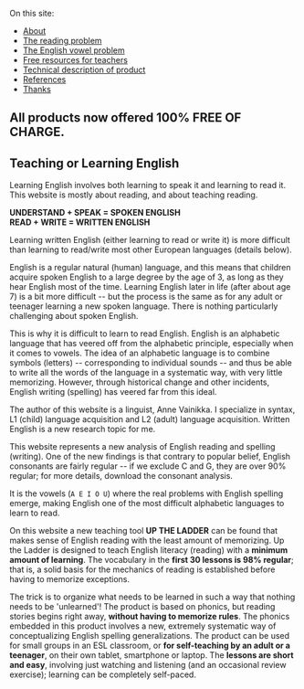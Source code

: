 On this site:
- [About](About.md)
- [The reading problem](The-Reading-Problem.md)
- [The English vowel problem](The-English-Vowel-Problem.md)
- [Free resources for teachers](Teacher-Resources.md)
- [Technical description of product](Technical.md)
- [References](References.md)
- [Thanks](Thanks.md)

## All products now offered 100% FREE OF CHARGE.

## Teaching or Learning English
Learning English involves both learning to speak it and learning to read it.  This website is mostly about reading, and about teaching reading.

**UNDERSTAND + SPEAK = SPOKEN ENGLISH  
READ + WRITE = WRITTEN ENGLISH**

Learning written English (either learning to read or write it) is more difficult than learning to read/write most other European languages (details below).

English is a regular natural (human) language, and this means that children acquire spoken English to a large degree by the age of 3, as long as they hear English most of the time. Learning English later in life (after about age 7) is a bit more difficult -- but the process is the same as for any adult or teenager learning a new spoken language. There is nothing particularly challenging about spoken English.  

This is why it is difficult to learn to read English. English is an alphabetic language that has veered off from the alphabetic principle, especially when it comes to vowels. The idea of an alphabetic language is to combine symbols (letters) -- corresponding to individual sounds -- and thus be able to write all the words of the language in a systematic way, with very little memorizing.  However, through historical change and other incidents, English writing (spelling) has veered far from this ideal.  

The author of this website is a linguist, Anne Vainikka. I specialize in syntax, L1 (child) language acquisition and L2 (adult) language acquisition.  Written English is a new research topic for me.

This website represents a new analysis of English reading and spelling (writing). One of the new findings is that contrary to popular belief, English consonants are fairly regular -- if we exclude C and G, they are over 90% regular; for more details, download the consonant analysis.  

It is the vowels (`A E I O U`) where the real problems with English spelling emerge, making English one of the most difficult alphabetic languages to learn to read.

On this website a new teaching tool **UP THE LADDER** can be found that makes sense of English reading with the least amount of memorizing. Up the Ladder is designed to teach English literacy (reading) with a **minimum amount of learning**. The vocabulary in the **first 30 lessons is 98% regular**; that is, a solid basis for the mechanics of reading is established before having to memorize exceptions.

The trick is to organize what needs to be learned in such a way that nothing needs to be 'unlearned'! The product is based on phonics, but reading stories begins right away, **without having to memorize rules**. The phonics embedded in this product involves a new, extremely systematic way of conceptualizing English spelling generalizations. The product can be used for small groups in an ESL classroom, or **for self-teaching by an adult or a teenager**, on their own tablet, smartphone or laptop.  The **lessons are short and easy**, involving just watching and listening (and an occasional review exercise); learning can be completely self-paced.
